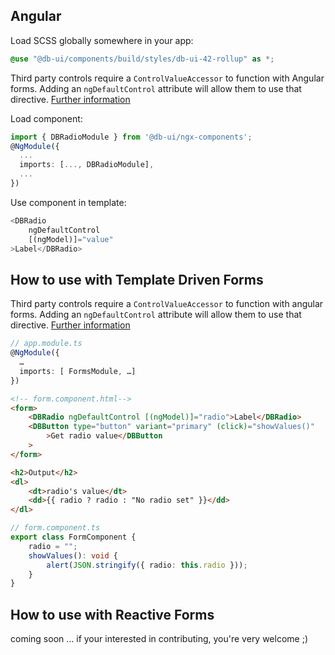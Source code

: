 ## Angular

Load SCSS globally somewhere in your app:

```scss
@use "@db-ui/components/build/styles/db-ui-42-rollup" as *;
```

Third party controls require a `ControlValueAccessor` to function with Angular forms. Adding an `ngDefaultControl` attribute will allow them to use that directive.
[Further information](https://stackoverflow.com/a/46465959)

Load component:

```typescript
import { DBRadioModule } from '@db-ui/ngx-components';
@NgModule({
  ...
  imports: [..., DBRadioModule],
  ...
})
```

Use component in template:

```typescript
<DBRadio
	ngDefaultControl
	[(ngModel)]="value"
>Label</DBRadio>
```

## How to use with Template Driven Forms

Third party controls require a `ControlValueAccessor` to function with angular forms. Adding an `ngDefaultControl` attribute will allow them to use that directive.
[Further information](https://stackoverflow.com/a/46465959)

```typescript
// app.module.ts
@NgModule({
  …
  imports: [ FormsModule, …]
})
```

```html
<!-- form.component.html-->
<form>
	<DBRadio ngDefaultControl [(ngModel)]="radio">Label</DBRadio>
	<DBButton type="button" variant="primary" (click)="showValues()"
		>Get radio value</DBButton
	>
</form>

<h2>Output</h2>
<dl>
	<dt>radio's value</dt>
	<dd>{{ radio ? radio : "No radio set" }}</dd>
</dl>
```

```typescript
// form.component.ts
export class FormComponent {
	radio = "";
	showValues(): void {
		alert(JSON.stringify({ radio: this.radio }));
	}
}
```

## How to use with Reactive Forms

coming soon … if your interested in contributing, you're very welcome ;)
